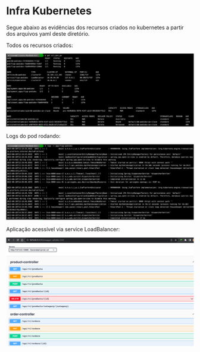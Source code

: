# Infra Kubernetes

Segue abaixo as evidências dos recursos criados no kubernetes a partir dos arquivos yaml deste diretório.

Todos os recursos criados:

![all resources k8s](images/k8s-resources.png)

Logs do pod rodando:

![log pod](images/logs-app-pod.png)

Aplicação acessível via service LoadBalancer:

![app](images/app-running.png)
